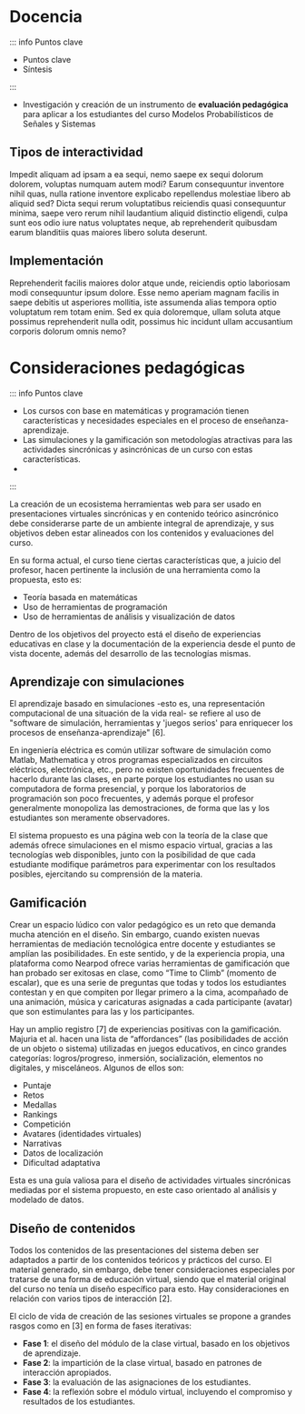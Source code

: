 # Docencia

::: info Puntos clave

- Puntos clave
- Síntesis

:::

- Investigación y creación de un instrumento de **evaluación pedagógica** para aplicar a los estudiantes del curso Modelos Probabilísticos de Señales y Sistemas

## Tipos de interactividad

Impedit aliquam ad ipsam a ea sequi, nemo saepe ex sequi dolorum dolorem, voluptas numquam autem modi? Earum consequuntur inventore nihil quas, nulla ratione inventore explicabo repellendus molestiae libero ab aliquid sed? Dicta sequi rerum voluptatibus reiciendis quasi consequuntur minima, saepe vero rerum nihil laudantium aliquid distinctio eligendi, culpa sunt eos odio iure natus voluptates neque, ab reprehenderit quibusdam earum blanditiis quas maiores libero soluta deserunt.

## Implementación

Reprehenderit facilis maiores dolor atque unde, reiciendis optio laboriosam modi consequuntur ipsum dolore. Esse nemo aperiam magnam facilis in saepe debitis ut asperiores mollitia, iste assumenda alias tempora optio voluptatum rem totam enim. Sed ex quia doloremque, ullam soluta atque possimus reprehenderit nulla odit, possimus hic incidunt ullam accusantium corporis dolorum omnis nemo?

# Consideraciones pedagógicas

::: info Puntos clave

- Los cursos con base en matemáticas y programación tienen características y necesidades especiales en el proceso de enseñanza-aprendizaje.
- Las simulaciones y la gamificación son metodologías atractivas para las actividades sincrónicas y asincrónicas de un curso con estas características.
-

:::

La creación de un ecosistema herramientas web para ser usado en presentaciones virtuales sincrónicas y en contenido teórico asincrónico debe considerarse parte de un ambiente integral de aprendizaje, y sus objetivos deben estar alineados con los contenidos y evaluaciones del curso.

En su forma actual, el curso tiene ciertas características que, a juicio del profesor, hacen pertinente la inclusión de una herramienta como la propuesta, esto es:

- Teoría basada en matemáticas
- Uso de herramientas de programación
- Uso de herramientas de análisis y visualización de datos

Dentro de los objetivos del proyecto está el diseño de experiencias educativas en clase y la documentación de la experiencia desde el punto de vista docente, además del desarrollo de las tecnologías mismas.

## Aprendizaje con simulaciones

El aprendizaje basado en simulaciones -esto es, una representación computacional de una situación de la vida real- se refiere al uso de "software de simulación, herramientas y 'juegos serios' para enriquecer los procesos de enseñanza-aprendizaje" [6].

En ingeniería eléctrica es común utilizar software de simulación como Matlab, Mathematica y otros programas especializados en circuitos eléctricos, electrónica, etc., pero no existen oportunidades frecuentes de hacerlo durante las clases, en parte porque los estudiantes no usan su computadora de forma presencial, y porque los laboratorios de programación son poco frecuentes, y además porque el profesor generalmente monopoliza las demostraciones, de forma que las y los estudiantes son meramente observadores.

El sistema propuesto es una página web con la teoría de la clase que además ofrece simulaciones en el mismo espacio virtual, gracias a las tecnologías web disponibles, junto con la posibilidad de que cada estudiante modifique parámetros para experimentar con los resultados posibles, ejercitando su comprensión de la materia.

## Gamificación

Crear un espacio lúdico con valor pedagógico es un reto que demanda mucha atención en el diseño. Sin embargo, cuando existen nuevas herramientas de mediación tecnológica entre docente y estudiantes se amplían las posibilidades. En este sentido, y de la experiencia propia, una plataforma como Nearpod ofrece varias herramientas de gamificación que han probado ser exitosas en clase, como “Time to Climb” (momento de escalar), que es una serie de preguntas que todas y todos los estudiantes contestan y en que compiten por llegar primero a la cima, acompañado de una animación, música y caricaturas asignadas a cada participante (avatar) que son estimulantes para las y los participantes.

Hay un amplio registro [7] de experiencias positivas con la gamificación. Majuria et al. hacen una lista de “affordances” (las posibilidades de acción de un objeto o sistema) utilizadas en juegos educativos, en cinco grandes categorías: logros/progreso, inmersión, socialización, elementos no digitales, y misceláneos. Algunos de ellos son:

- Puntaje
- Retos
- Medallas
- Rankings
- Competición
- Avatares (identidades virtuales)
- Narrativas
- Datos de localización
- Dificultad adaptativa

Esta es una guía valiosa para el diseño de actividades virtuales sincrónicas mediadas por el sistema propuesto, en este caso orientado al análisis y modelado de datos.

## Diseño de contenidos

Todos los contenidos de las presentaciones del sistema deben ser adaptados a partir de los contenidos teóricos y prácticos del curso. El material generado, sin embargo, debe tener consideraciones especiales por tratarse de una forma de educación virtual, siendo que el material original del curso no tenía un diseño específico para esto. Hay consideraciones en relación con varios tipos de interacción [2].

El ciclo de vida de creación de las sesiones virtuales se propone a grandes rasgos como en [3] en forma de fases iterativas:

- **Fase 1**: el diseño del módulo de la clase virtual, basado en los objetivos de aprendizaje.
- **Fase 2**: la impartición de la clase virtual, basado en patrones de interacción apropiados.
- **Fase 3**: la evaluación de las asignaciones de los estudiantes.
- **Fase 4**: la reflexión sobre el módulo virtual, incluyendo el compromiso y resultados de los estudiantes.

